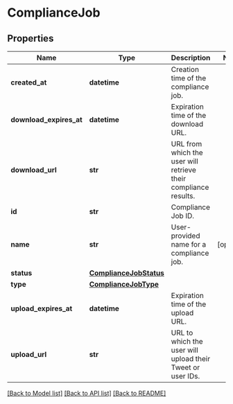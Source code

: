 # ComplianceJob


## Properties
Name | Type | Description | Notes
------------ | ------------- | ------------- | -------------
**created_at** | **datetime** | Creation time of the compliance job. | 
**download_expires_at** | **datetime** | Expiration time of the download URL. | 
**download_url** | **str** | URL from which the user will retrieve their compliance results. | 
**id** | **str** | Compliance Job ID. | 
**name** | **str** | User-provided name for a compliance job. | [optional] 
**status** | [**ComplianceJobStatus**](ComplianceJobStatus.md) |  | 
**type** | [**ComplianceJobType**](ComplianceJobType.md) |  | 
**upload_expires_at** | **datetime** | Expiration time of the upload URL. | 
**upload_url** | **str** | URL to which the user will upload their Tweet or user IDs. | 

[[Back to Model list]](../README.md#documentation-for-models) [[Back to API list]](../README.md#documentation-for-api-endpoints) [[Back to README]](../README.md)



